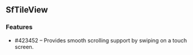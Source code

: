  ## SfTileView

### Features

* \#423452 – Provides smooth scrolling support by swiping on a touch screen.